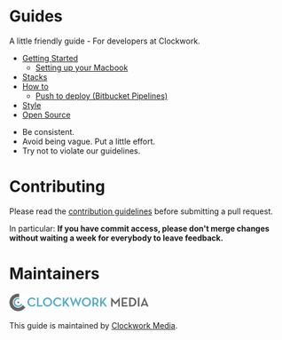 Guides
======
A little friendly guide - For developers at Clockwork.

- [Getting Started]
    - [Setting up your Macbook]
- [Stacks]
- [How to]
    - [Push to deploy (Bitbucket Pipelines)]
- [Style]
- [Open Source]


* Be consistent.
* Avoid being vague. Put a little effort.
* Try not to violate our guidelines.

Contributing
======

Please read the [contribution guidelines] before submitting a pull request.

In particular: <strong>If you have commit access, please don't merge changes without
waiting a week for everybody to leave feedback.</strong>

[contribution guidelines]: ../../contributing
[Getting Started]: ./getting-started
[Setting up your Macbook]: ../../../mac-setup
[Stacks]: ../../../stacks
[How to]: ./how-to
[Push to deploy (Bitbucket Pipelines)]: ../../../push-to-deploy
[Style]: ./style
[Open Source]: ./open-source

Maintainers
======

![clockwork](./assets/logos/logo.png)

This guide is maintained by [Clockwork Media](//www.clockworkmedia.co.za).